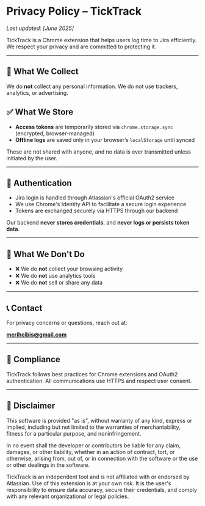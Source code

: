# Privacy Policy – TickTrack

_Last updated: [June 2025]_

TickTrack is a Chrome extension that helps users log time to Jira efficiently. We respect your privacy and are committed to protecting it.

---

## 🔐 What We Collect
We do **not** collect any personal information. We do not use trackers, analytics, or advertising.

## ✅ What We Store
- **Access tokens** are temporarily stored via `chrome.storage.sync` (encrypted, browser-managed)
- **Offline logs** are saved only in your browser’s `localStorage` until synced

These are not shared with anyone, and no data is ever transmitted unless initiated by the user.

---

## 🔄 Authentication
- Jira login is handled through Atlassian's official OAuth2 service
- We use Chrome's Identity API to facilitate a secure login experience
- Tokens are exchanged securely via HTTPS through our backend

Our backend **never stores credentials**, and **never logs or persists token data**.

---

## 🚫 What We Don't Do
- ❌ We do **not** collect your browsing activity
- ❌ We do **not** use analytics tools
- ❌ We do **not** sell or share any data

---

## 📞 Contact
For privacy concerns or questions, reach out at:

**merihcibis@gmail.com**

---

## 📜 Compliance
TickTrack follows best practices for Chrome extensions and OAuth2 authentication. All communications use HTTPS and respect user consent.

---

## 📘 Disclaimer

This software is provided "as is", without warranty of any kind, express or implied, including but not limited to the warranties of merchantability, fitness for a particular purpose, and noninfringement.

In no event shall the developer or contributors be liable for any claim, damages, or other liability, whether in an action of contract, tort, or otherwise, arising from, out of, or in connection with the software or the use or other dealings in the software.

TickTrack is an independent tool and is not affiliated with or endorsed by Atlassian. Use of this extension is at your own risk. It is the user's responsibility to ensure data accuracy, secure their credentials, and comply with any relevant organizational or legal policies.
